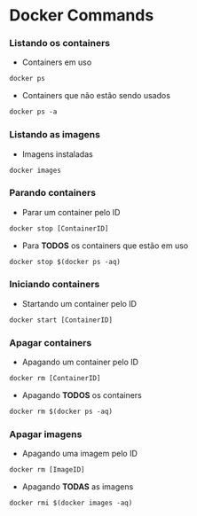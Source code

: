 # Docker Commands


### Listando os containers

* Containers em uso

```dockerfile
docker ps
```

* Containers que não estão sendo usados

```dockerfile
docker ps -a
```

### Listando as imagens

* Imagens instaladas

```dockerfile
docker images
```

### Parando containers

* Parar um container pelo ID

```dockerfile
docker stop [ContainerID]
```

* Para **TODOS** os containers que estão em uso

```dockerfile
docker stop $(docker ps -aq)
```

### Iniciando containers

* Startando um container pelo ID

```dockerfile
docker start [ContainerID]
```

### Apagar containers

* Apagando um container pelo ID

```dockerfile
docker rm [ContainerID]
```

* Apagando **TODOS** os containers

```dockerfile
docker rm $(docker ps -aq)
```

### Apagar imagens

* Apagando uma imagem pelo ID

```dockerfile
docker rm [ImageID]
```

* Apagando **TODAS** as imagens

```dockerfile
docker rmi $(docker images -aq)
```
